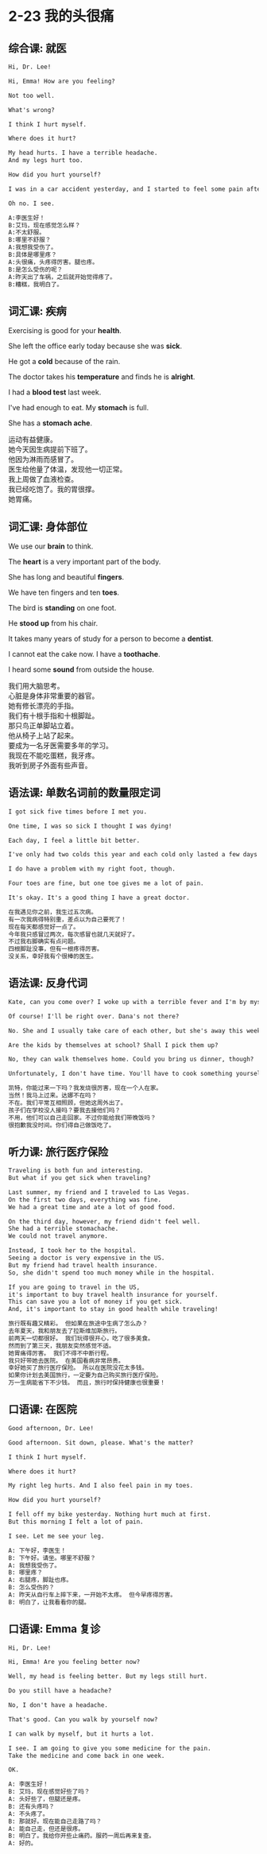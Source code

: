# 2-23 我的头很痛

## 综合课: 就医

```txt
Hi, Dr. Lee!

Hi, Emma! How are you feeling?

Not too well.

What's wrong?

I think I hurt myself.

Where does it hurt?

My head hurts. I have a terrible headache.
And my legs hurt too.

How did you hurt yourself?

I was in a car accident yesterday, and I started to feel some pain after that.

Oh no. I see.

A:李医生好！
B:艾玛，现在感觉怎么样？
A:不太舒服。
B:哪里不舒服？
A:我想我受伤了。
B:具体是哪里疼？
A:头很痛，头疼得厉害。腿也疼。
B:是怎么受伤的呢？
A:昨天出了车祸，之后就开始觉得疼了。
B:糟糕，我明白了。
```

## 词汇课: 疾病

Exercising is good for your **health**.

She left the office early today because she was **sick**.

He got a **cold** because of the rain.

The doctor takes his **temperature** and finds he is **alright**.

I had a **blood test** last week.

I've had enough to eat. My **stomach** is full.

She has a **stomach ache**.

运动有益健康。  
她今天因生病提前下班了。  
他因为淋雨而感冒了。  
医生给他量了体温，发现他一切正常。  
我上周做了血液检查。  
我已经吃饱了。我的胃很撑。  
她胃痛。

## 词汇课: 身体部位

We use our **brain** to think.

The **heart** is a very important part of the body.

She has long and beautiful **fingers**.

We have ten fingers and ten **toes**.

The bird is **standing** on one foot.

He **stood up** from his chair.

It takes many years of study for a person to become a **dentist**.

I cannot eat the cake now. I have a **toothache**.

I heard some **sound** from outside the house.

我们用大脑思考。  
心脏是身体非常重要的器官。  
她有修长漂亮的手指。  
我们有十根手指和十根脚趾。  
那只鸟正单脚站立着。  
他从椅子上站了起来。  
要成为一名牙医需要多年的学习。  
我现在不能吃蛋糕，我牙疼。  
我听到房子外面有些声音。

## 语法课: 单数名词前的数量限定词

```txt
I got sick five times before I met you.

One time, I was so sick I thought I was dying!

Each day, I feel a little bit better.

I've only had two colds this year and each cold only lasted a few days!

I do have a problem with my right foot, though.

Four toes are fine, but one toe gives me a lot of pain.

It's okay. It's a good thing I have a great doctor.

在我遇见你之前，我生过五次病。
有一次我病得特别重，差点以为自己要死了！
现在每天都感觉好一点了。
今年我只感冒过两次，每次感冒也就几天就好了。
不过我右脚确实有点问题。
四根脚趾没事，但有一根疼得厉害。
没关系，幸好我有个很棒的医生。
```

## 语法课: 反身代词

```txt
Kate, can you come over? I woke up with a terrible fever and I'm by myself.

Of course! I'll be right over. Dana's not there?

No. She and I usually take care of each other, but she's away this week.

Are the kids by themselves at school? Shall I pick them up?

No, they can walk themselves home. Could you bring us dinner, though?

Unfortunately, I don't have time. You'll have to cook something yourselves.

凯特，你能过来一下吗？我发烧很厉害，现在一个人在家。
当然！我马上过来。达娜不在吗？
不在。我们平常互相照顾，但她这周外出了。
孩子们在学校没人接吗？要我去接他们吗？
不用，他们可以自己走回家。不过你能给我们带晚饭吗？
很抱歉我没时间。你们得自己做饭吃了。
```

## 听力课: 旅行医疗保险

```txt
Traveling is both fun and interesting.
But what if you get sick when traveling?

Last summer, my friend and I traveled to Las Vegas.
On the first two days, everything was fine.
We had a great time and ate a lot of good food.

On the third day, however, my friend didn't feel well.
She had a terrible stomachache.
We could not travel anymore.

Instead, I took her to the hospital.
Seeing a doctor is very expensive in the US.
But my friend had travel health insurance.
So, she didn't spend too much money while in the hospital.

If you are going to travel in the US,
it's important to buy travel health insurance for yourself.
This can save you a lot of money if you get sick.
And, it's important to stay in good health while traveling!

旅行既有趣又精彩。 但如果在旅途中生病了怎么办？
去年夏天，我和朋友去了拉斯维加斯旅行。
前两天一切都很好。 我们玩得很开心，吃了很多美食。
然而到了第三天，我朋友突然感觉不适。
她胃痛得厉害。 我们不得不中断行程。
我只好带她去医院。 在美国看病非常昂贵。
幸好她买了旅行医疗保险。 所以在医院没花太多钱。
如果你计划去美国旅行，一定要为自己购买旅行医疗保险。
万一生病能省下不少钱。 而且，旅行时保持健康也很重要！
```

## 口语课: 在医院

```txt
Good afternoon, Dr. Lee!

Good afternoon. Sit down, please. What's the matter?

I think I hurt myself.

Where does it hurt?

My right leg hurts. And I also feel pain in my toes.

How did you hurt yourself?

I fell off my bike yesterday. Nothing hurt much at first.
But this morning I felt a lot of pain.

I see. Let me see your leg.

A: 下午好，李医生！
B: 下午好。请坐。哪里不舒服？
A: 我想我受伤了。
B: 哪里疼？
A: 右腿疼，脚趾也疼。
B: 怎么受伤的？
A: 昨天从自行车上摔下来，一开始不太疼。 但今早疼得厉害。
B: 明白了，让我看看你的腿。
```

## 口语课: Emma 复诊

```txt
Hi, Dr. Lee!

Hi, Emma! Are you feeling better now?

Well, my head is feeling better. But my legs still hurt.

Do you still have a headache?

No, I don't have a headache.

That's good. Can you walk by yourself now?

I can walk by myself, but it hurts a lot.

I see. I am going to give you some medicine for the pain.
Take the medicine and come back in one week.

OK.

A: 李医生好！
B: 艾玛，现在感觉好些了吗？
A: 头好些了，但腿还是疼。
B: 还有头疼吗？
A: 不头疼了。
B: 那就好。现在能自己走路了吗？
A: 能自己走，但还是很疼。
B: 明白了。我给你开些止痛药。服药一周后再来复查。
A: 好的。
```
